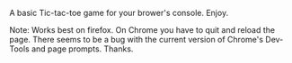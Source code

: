 A basic Tic-tac-toe game for your brower's console. Enjoy.


Note: Works best on firefox. On Chrome you have to quit and reload the page. There seems to be a bug with the current version of Chrome's Dev-Tools and page prompts. Thanks.
